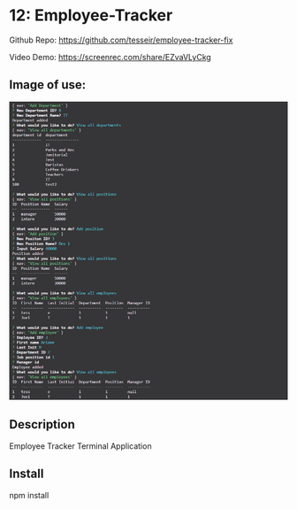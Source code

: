 # 12: Employee-Tracker

Github Repo: https://github.com/tesseir/employee-tracker-fix

Video Demo: https://screenrec.com/share/EZvaVLyCkg

## Image of use:

![image of use](https://raw.githubusercontent.com/tesseir/employee-tracker-fix/main/assets/Capture.PNG)

## Description

Employee Tracker Terminal Application

## Install 

npm install
